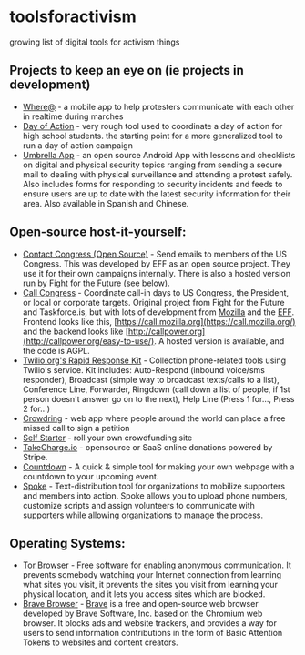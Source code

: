 # toolsforactivism

growing list of digital tools for activism things

## Projects to keep an eye on (ie projects in development)

- [Where@](https://github.com/the-learning-collective/whereat-macroid) - a mobile app to help protesters communicate with each other in realtime during marches
- [Day of Action](https://github.com/handsupwalkout/handsupwalkout) - very rough tool used to coordinate a day of action for high school students. the starting point for a more generalized tool to run a day of action campaign
- [Umbrella App](https://github.com/securityfirst/Umbrella_android) - an open source Android App with lessons and checklists on digital and physical security topics ranging from sending a secure mail to dealing with physical surveillance and attending a protest safely. Also includes forms for responding to security incidents and feeds to ensure users are up to date with the latest security information for their area. Also available in Spanish and Chinese.

## Open-source host-it-yourself:

- [Contact Congress (Open Source)](https://github.com/EFForg/contact-congress) - Send emails to members of the US Congress. This was developed by EFF as an open source project. They use it for their own campaigns internally. There is also a hosted version run by Fight for the Future (see below).
- [Call Congress](https://github.com/fightforthefuture/call-congress) - Coordinate call-in days to US Congress, the President, or local or corporate targets. Original project from Fight for the Future and Taskforce.is, but with lots of development from [Mozilla](https://github.com/mozilla/call-congress) and the [EFF](https://github.com/effOrg/call-congress/tree/refactor/master). Frontend looks like this, [https://call.mozilla.org](https://call.mozilla.org/) and the backend looks like [http://callpower.org](http://callpower.org/easy-to-use/). A hosted version is available, and the code is AGPL.
- [Twilio.org's Rapid Response Kit](https://github.com/Twilio-org/rapid-response-kit) - Collection phone-related tools using Twilio's service. Kit includes: Auto-Respond (inbound voice/sms responder), Broadcast (simple way to broadcast texts/calls to a list), Conference Line, Forwarder, Ringdown (call down a list of people, if 1st person doesn't answer go on to the next), Help Line (Press 1 for..., Press 2 for...)
- [Crowdring](https://github.com/therules/CrowdRing) - web app where people around the world can place a free missed call to sign a petition
- [Self Starter](https://github.com/lockitron/selfstarter) - roll your own crowdfunding site
- [TakeCharge.io](https://github.com/controlshift/prague-server) - opensource or SaaS online donations powered by Stripe.
- [Countdown](https://github.com/drewrwilson/countdown) - A quick & simple tool for making your own webpage with a countdown to your upcoming event.
- [Spoke](https://github.com/Elizabeth-Warren/Spoke) - Text-distribution tool for organizations to mobilize supporters and members into action. Spoke allows you to upload phone numbers, customize scripts and assign volunteers to communicate with supporters while allowing organizations to manage the process.

## Operating Systems:

- [Tor Browser](https://github.com/TheTorProject/gettorbrowser) - Free software for enabling anonymous communication. It prevents somebody watching your Internet connection from learning what sites you visit, it prevents the sites you visit from learning your physical location, and it lets you access sites which are blocked.
- [Brave Browser](https://github.com/brave/brave-browser) - [Brave](https://brave.com/) is a free and open-source web browser developed by Brave Software, Inc. based on the Chromium web browser. It blocks ads and website trackers, and provides a way for users to send information contributions in the form of Basic Attention Tokens to websites and content creators.
